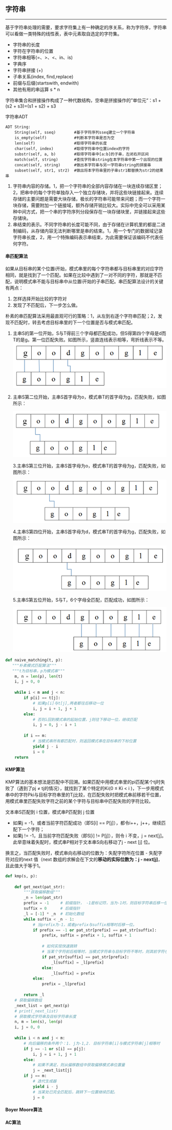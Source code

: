 ## 字符串

---

基于字符串处理的需要，要求字符集上有一种确定的序关系，称为字符序，字符串可以看做一类特殊的线性表，表中元素取自选定的字符集。

* 字符串的长度
* 字符在字符串的位置
* 字符串相等\(=、&gt;、&lt;、in、is\)
* 字典序
* 字符串拼接 \(+\)
* 子串关系\(index, find,replace\)
* 前缀与后缀\(startswith, endwith\)
* 其他有用的串运算 s \* n

字符串集合和拼接操作构成了一种代数结构，空串是拼接操作的”单位元“：s1 + \(s2 + s3\)=\(s1 + s2\) + s3

字符串ADT

```
ADT String:
    String(self, sseq)        #基于字符序列sseq建立一个字符串
    is_empty(self)            #判断本字符串是否为空
    len(self)                 #取得字符串的长度
    char(self, index)         #取得字符串中位置index的字符
    substr(self, a, b)        #取得字符串中[a:b]的子串，左闭右开区间
    match(self, string)       #查找字符串string在本字符串中第一个出现的位置
    concat(self, string)      #做出本字符串与另一字符串string的拼接串
    subset(self, str1, str2)  #做出将本字符串里的子串str1都替换为str2的结果串
```

1. 字符串内容的存储。1，把一个字符串的全部内容存储在一块连续存储区里；2，把串中的每个字符单独存入一个独立存储块，并将这些块链接起来。连续存储的主要问题是需要大块存储，极长的字符串可能带来问题；而一个字符一块存储，需要附加一个链接域，额外存储开销比较大。实际中完全可以采用某种中间方式，把一个串的字符序列分段保存在一块存储块里，并链接起来这些存储块。
2. 串结束的表示。不同字符串的长度可能不同，由于存储在计算机里的都是二进制编码，从存储内容无法判断哪里是串的结束。1，用一个专门的数据域记录字符串长度，2，用一个特殊编码表示串结束，为此需要保证该编码不代表任何字符。

#### 串匹配算法

如果从目标串的某个位置i开始，模式串里的每个字符串都与目标串里的对应字符相同，就是找到了一个匹配。如果在比较中遇到了一对不同的字符，那就是不匹配，说明模式串不能与目标串中从位置i开始的子串匹配。串匹配算法设计的关键有两点：

1. 怎样选择开始比较的字符对
2. 发现了不匹配后，下一步怎么做。

朴素的串匹配算法采用最直观可行的策略：1，从左到右逐个字符串匹配；2，发现不匹配时，转去考虑目标串里的下一个位置是否与模式串匹配。

1. 主串S的第一位开始，S与T得前三个字母都匹配成功，但S得第四个字母是d而T的是g。第一位匹配失败。如图所示，竖直连线表示相等，弯折线表示不等。  
   ![](/assets/4.1.png)

2. 主串S第二位开始，主串S首字母为o，模式串T的首字母为g，匹配失败，如图所示：

   ![](/assets/4.2.png)

   3.主串S第三位开始，主串S首字母为o，模式串T的首字母为g，匹配失败，如图所示：

   ![](/assets/4.3.png)

   4.主串S第四位开始，主串S首字母为d，模式串T的首字母为g，匹配失败，如图所示：

   ![](/assets/4.4.png)

   5.主串S第五位开始，S与T，6个字母全匹配，匹配成功，如图所示：

   ![](/assets/4.5.png)

```py
def naive_matching(t, p):
   """朴素模式匹配算法"""
   """t为目标串，p为模式串"""
    m, n = len(p), len(t)
    i, j = 0, 0

    while i < m and j < n:
        if p[i] == t[j]:
            # 如果p[i]与t[j],两者都往后移动一位
            i, j = i + 1, j + 1
        else:
            # 否则i回到模式串的起始位置，j则往下移动一位，继续匹配
            i, j = 0, j - i + 1

        if i == m:
            # 当模式串所有都匹配时，则返回模式串在目标串的下标位置
            yield j - i
            i = 0
    return
```

#### KMP算法

KMP算法的基本想法是匹配中不回溯。如果匹配中用模式串里的pi匹配某个tj时失败了（遇到了pj ≠ tj的情况），就找到了某个特定的Ki\(0 ≤ Ki &lt; i \)，下一步用模式串中的字符Pki与目标字符串里的Tj比较，在匹配失败时把模式串前移若干位置，用模式串里匹配失败字符之前的某个字符与目标串中匹配失败的字符比较。

文本串S匹配到 i 位置，模式串P匹配到 j 位置

* 如果j = -1，或者当前字符匹配成功（即S\[i\] == P\[j\]），都令i++，j++，继续匹配下一个字符；
* 如果j != -1，且当前字符匹配失败（即S\[i\] != P\[j\]），则令 i 不变，j = next\[j\]。此举意味着失配时，模式串P相对于文本串S向右移动了j - next \[j\] 位。

换言之，当匹配失败时，模式串向右移动的位数为：失配字符所在位置 - 失配字符对应的next 值（next 数组的求解会在下文的**移动的实际位数为：j - next\[j\]**，且此值大于等于1。

```py
def kmp(s, p):

    def get_next(pat_str):
        """获取偏移数组"""
        _n = len(pat_str)
        prefix = -1     # 前缀指针， -1是标记符，当为-1时，则目标字符串后移一位
        suffix = 0      # 后缀指针
        _l = [-1] * _n  # 初始化数组
        while suffix < _n - 1:
            # 当prefix为-1，或者prefix与suffix相等时后移一位。
            if prefix == -1 or pat_str[prefix] == pat_str[suffix]:   
                prefix, suffix = prefix + 1, suffix + 1

                # 如何实现快速跳转
                # 当某个字符前后相等时，当模式字符串与目标字符不等时，则其前字符也不相等，直接跳到其前位置（字符不相等位置处）
                if pat_str[suffix] == pat_str[prefix]:               
                    _l[suffix] = _l[prefix]
                else:
                    _l[suffix] = prefix
            else:
                prefix = _l[prefix]

        return _l
    # 获取偏移数组  
    _next_list = get_next(p)
    # print(_next_list)
    # 获取模式字符串及目标字符串长度
    n, m = len(s), len(p)
    i, j = 0, 0

    while i < n and j < m:
        # 向后偏移的条件两个：1. j为-1,2. 目标字符串[i]与模式字符串[j]相等时
        if j == -1 or s[i] == p[j]:
            i, j = i + 1, j + 1
        else:
            # 如果不满足，则从偏移数组中获取偏移模式串位置量    
            j = _next_list[j]
        if j == m:
            # 迭代生成器
            yield i - j
            # 当某处已完全匹配后，跳转下一位置继续匹配。
            j = 0
```

#### Boyer Moore算法

#### AC算法



